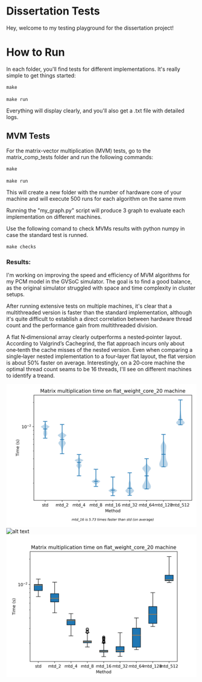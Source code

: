 # Dissertation Tests
Hey, welcome to my testing playground for the dissertation project!

# How to Run
In each folder, you'll find tests for different implementations. It's really simple to get things started:

```
make

make run
```

Everything will display clearly, and you'll also get a .txt file with detailed logs.

## MVM Tests
For the matrix-vector multiplication (MVM) tests, go to the matrix_comp_tests folder and run the following commands:

```
make 

make run
```

This will create a new folder with the number of hardware core of your machine and will execute 500 runs for each algorithm on the same mvm

Running the "my_graph.py" script will produce 3 graph to evaluate each implementation on different machines.

Use the following comand to check MVMs results with python numpy in case the standard test is runned.
```
make checks
```
### Results:
I'm working on improving the speed and efficiency of MVM algorithms for my PCM model in the GVSoC simulator. The goal is to find a good balance, as the original simulator struggled with space and time complexity in cluster setups.

After running extensive tests on multiple machines, it's clear that a multithreaded version is faster than the standard implementation, although it's quite difficult to establish a direct correlation between hardware thread count and the performance gain from multithreaded division.

A flat N‑dimensional array clearly outperforms a nested‑pointer layout. According to Valgrind’s Cachegrind, the flat approach incurs only about one‑tenth the cache misses of the nested version.
Even when comparing a single‑layer nested implementation to a four‑layer flat layout, the flat version is about 50% faster on average.
Interestingly, on a 20‑core machine the optimal thread count seams to be 16 threads, I'll see on different machines to identify a treand.
 

![alt text](https://github.com/domenikali/TesiTest/blob/main/matrix_comp_tests/flat_weight_core_20/my_violin.png)
![alt text](https://github.com/domenikali/TesiTest/blob/main/matrix_comp_tests/flat_weight_code_20/my_figure.png)
![alt text](https://github.com/domenikali/TesiTest/blob/main/matrix_comp_tests/flat_weight_core_20/my_boxplot.png)

